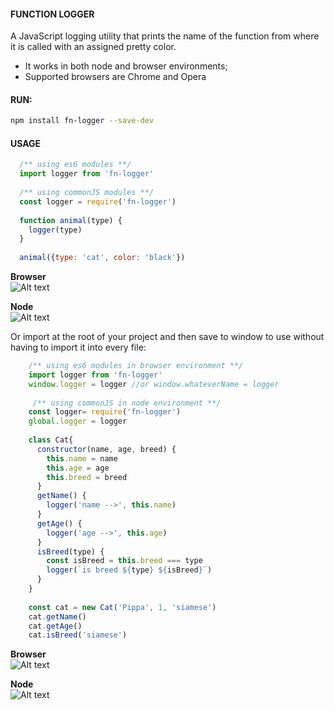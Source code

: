 #### FUNCTION LOGGER
A JavaScript logging utility that prints the name of the function from where it is called with an assigned pretty color.

* It works in both node and browser environments;  
* Supported browsers are Chrome and Opera 


#### RUN:
```bash
npm install fn-logger --save-dev
````

#### USAGE 
```javascript
  /** using es6 modules **/
  import logger from 'fn-logger'
  
  /** using commonJS modules **/
  const logger = require('fn-logger')
  
  function animal(type) {
    logger(type)
  }
    
  animal({type: 'cat', color: 'black'})
```
 **Browser**  
![Alt text](https://8brpwa-ch3301.files.1drv.com/y3mSYu3ecmkbVsGNRb5x0jv3r_6Fn6U6FtVQe7eYYTUnEpGUXe6gulvjZuLrdCLV82i0jSMDa5gzAG2nw71KQgOBggTGMVUfukO7RMRmeGgr34gTTwE2APKvCQhcMnqa2DNjHhTdsEtFPh7FiH3thefGb1PGYxe2o4qWN9e2YgtsVk?width=458&height=28&cropmode=none)    

**Node**  
![Alt text](https://6rtqza-ch3301.files.1drv.com/y4mkhf92pVb7Z-LSWNKGwd38g0lSL6fw4AZTxuNaPEuf-QnZhmeWLeByUGu6kfxPJNaRWFbDUsH3jprQzALiiDYKC8FYXa5leznU2K2tuQotax0b07JTFZnGTRCq6MadMWS-MUpRZSDNAvSPrcQKB_xJhXNgy41s5509KKXfjIkbrBsCed1LGS0OaQjhMYmGMlM6NcoDOVKrbTu54sJ9j_q1A?width=458&height=54&cropmode=none)   
  
Or import at the root of your project and then save to window to use without having to import it into every file:

```javascript
    /** using es6 modules in browser environment **/  
    import logger from 'fn-logger'
    window.logger = logger //or window.whateverName = logger
     
     /** using commonJS in node environment **/ 
    const logger= require('fn-logger')
    global.logger = logger
    
    class Cat{
      constructor(name, age, breed) {
        this.name = name
        this.age = age
        this.breed = breed
      }
      getName() {
        logger('name -->', this.name)
      }
      getAge() {
        logger('age -->', this.age)
      }
      isBreed(type) {
        const isBreed = this.breed === type
        logger(`is breed ${type} ${isBreed}`)
      }
    }
    
    const cat = new Cat('Pippa', 1, 'siamese')
    cat.getName()
    cat.getAge()
    cat.isBreed('siamese')
```
**Browser**  
![Alt text](https://6ltqza-ch3301.files.1drv.com/y3mpbnXPxWYfUm1SOm5GsLpjDTZXlR1oSxbqqzNfkSf9UglsUzf-MKf2DDmaVlFeVxxa-xky2ieXegfQxa_yjNK-CusmWSefnll9jg1MzqKzTzT71C9YUP8iNnhGV4bwn-5KakpARRPXI9XH4YB-pMcuZne4aQXhuIRSkYwnckdPeQ?width=411&height=98&cropmode=none)    

  **Node**  
![Alt text](https://7btqza-ch3301.files.1drv.com/y4m4r6-2ssPvbHNck9RHcADCHmPB2A3reLgTNQkXltBzWqL3gMcg6kmA5sbITLKb61xEMsnyw98U0TkvBeEyk5d8Ishub4a5c8plY97M4WKFrSvJwDAE11uhxXMlOPtR0nySQ5ltS7MBolYhSAqWzGYeldC-tY1elcJWKt3Lsd7OLsbtO6E-X3mB95oL9lGC8Qmu9-OlGASgYicNydjnLqRnA?width=434&height=150&cropmode=none)






